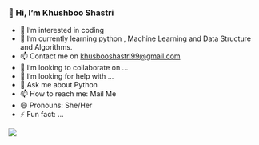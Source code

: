 ### 👋 Hi, I’m Khushboo Shastri

- 👀 I’m interested in coding
- 🌱 I’m currently learning python , Machine Learning and Data Structure and Algorithms.
- 📫 Contact me on khusbooshastri99@gmail.com
- 👯 I’m looking to collaborate on ...
- 🤔 I’m looking for help with ...
- 💬 Ask me about Python
- 📫 How to reach me: Mail Me
- 😄 Pronouns: She/Her
- ⚡ Fun fact: ...
<img src ="https://github-readme-stats.vercel.app/api?username=khusbooshastri99&&show_icons=true&title_color=ffffff&icon_color=bb2acf&text_color=daf7dc&bg_color=000000">
